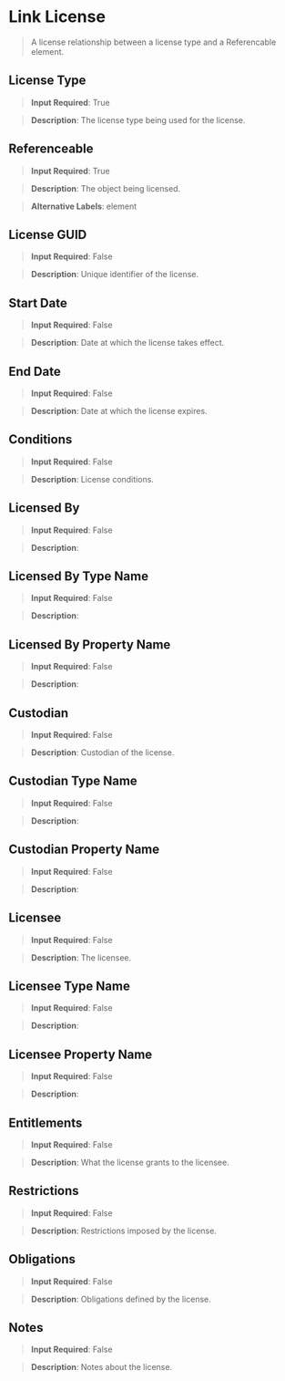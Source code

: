# Link License
>	A license relationship between a license type and a Referencable element.

## License Type
>	**Input Required**: True

>	**Description**: The license type being used for the license.


## Referenceable
>	**Input Required**: True

>	**Description**: The object being licensed.

>	**Alternative Labels**: element


## License GUID
>	**Input Required**: False

>	**Description**: Unique identifier of the license.


## Start Date
>	**Input Required**: False

>	**Description**: Date at which the license takes effect.


## End Date
>	**Input Required**: False

>	**Description**: Date at which the license expires.


## Conditions
>	**Input Required**: False

>	**Description**: License conditions.


## Licensed By
>	**Input Required**: False

>	**Description**: 


## Licensed By Type Name
>	**Input Required**: False

>	**Description**: 


## Licensed By Property Name
>	**Input Required**: False

>	**Description**: 


## Custodian
>	**Input Required**: False

>	**Description**: Custodian of the license.


## Custodian Type Name
>	**Input Required**: False

>	**Description**: 


## Custodian Property Name
>	**Input Required**: False

>	**Description**: 


## Licensee
>	**Input Required**: False

>	**Description**: The licensee.


## Licensee Type Name
>	**Input Required**: False

>	**Description**: 


## Licensee Property Name
>	**Input Required**: False

>	**Description**: 


## Entitlements
>	**Input Required**: False

>	**Description**: What the license grants to the licensee.


## Restrictions
>	**Input Required**: False

>	**Description**: Restrictions imposed by the license.


## Obligations
>	**Input Required**: False

>	**Description**: Obligations defined by the license.


## Notes
>	**Input Required**: False

>	**Description**: Notes about the license.

